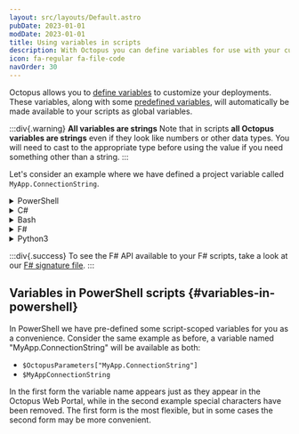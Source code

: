 ```yaml
---
layout: src/layouts/Default.astro
pubDate: 2023-01-01
modDate: 2023-01-01
title: Using variables in scripts
description: With Octopus you can define variables for use with your custom scripts.
icon: fa-regular fa-file-code
navOrder: 30
---
```


Octopus allows you to [define variables](/docs/projects/variables/) to customize your deployments. These variables, along with some [predefined variables](/docs/projects/variables/system-variables), will automatically be made available to your scripts as global variables.

:::div{.warning}
**All variables are strings**
Note that in scripts **all Octopus variables are strings** even if they look like numbers or other data types. You will need to cast to the appropriate type before using the value if you need something other than a string.
:::

Let's consider an example where we have defined a project variable called `MyApp.ConnectionString`.

<details data-group="using-variables-in-scripts">
<summary>PowerShell</summary>

```powershell
# It's a good idea to copy the value into a local variable to avoid quoting issues
$connectionString = $OctopusParameters["MyApp.ConnectionString"]
Write-Host "Connection string is: $connectionString"
```

</details>
<details data-group="using-variables-in-scripts">
<summary>C#</summary>

```csharp
// It's a good idea to copy the value into a local variable to avoid quoting issues
var connectionString = Octopus.Parameters["MyApp.ConnectionString"];
Console.WriteLine("MyApp.ConnectionString: " + connectionString);
```

</details>
<details data-group="using-variables-in-scripts">
<summary>Bash</summary>

```bash
# It's a good idea to copy the value into a variable to avoid quoting issues
connectionString=$(get_octopusvariable "MyApp.ConnectionString")
echo "Connection string is: $connectionString"
```

</details>
<details data-group="using-variables-in-scripts">
<summary>F#</summary>

```fsharp
// It's a good idea to copy the value into a variable to avoid quoting issues

// tryFindVariable : name:string -> string option
let connectionString = Octopus.tryFindVariable "MyApp.ConnectionString"
match connectionString with
    | Some x -> printf "Connection string is: %s" x
    | None -> printf "Connection string not found"
 
// Or one of the simplified versions

// Throws KeyNotFoundException when variable does not exist
// findVariable : name:string -> string
let connectionString = Octopus.findVariable "MyApp.ConnectionString"

// Returns default value when variable does not exist
// findVariableOrDefault : defaultValue:string -> name:string -> string
let connectionString = Octopus.findVariableOrDefault "Default Value" "MyApp.ConnectionString"
```

</details>
<details data-group="using-variables-in-scripts">
<summary>Python3</summary>

```python
connectionString = get_octopusvariable("MyApp.ConnectionString")
print(connectionString)
```

</details>

:::div{.success}
To see the F# API available to your F# scripts, take a look at our [F# signature file](https://github.com/OctopusDeploy/Calamari/tree/master/source/Calamari.Common/Features/Scripting/FSharp/Bootstrap.fsi).
:::

## Variables in PowerShell scripts {#variables-in-powershell}

In PowerShell we have pre-defined some script-scoped variables for you as a convenience. Consider the same example as before, a variable named "MyApp.ConnectionString" will be available as both:

- `$OctopusParameters["MyApp.ConnectionString"]`
- `$MyAppConnectionString`

In the first form the variable name appears just as they appear in the Octopus Web Portal, while in the second example special characters have been removed. The first form is the most flexible, but in some cases the second form may be more convenient.
